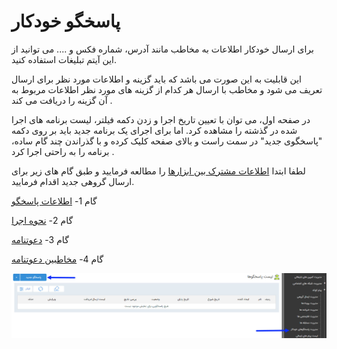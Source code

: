 # پاسخگو خودکار

برای ارسال خودکار اطلاعات به مخاطب مانند آدرس، شماره فکس و .... می توانید از این آیتم تبلیغات استفاده کنید.

این قابلیت به این صورت می باشد که باید گزینه و اطلاعات مورد نظر برای ارسال تعریف می شود و مخاطب با ارسال هر کدام از گزینه های مورد نظر اطلاعات مربوط به آن گزینه را دریافت می کند . 

در صفحه اول، می توان با تعیین تاریخ اجرا و زدن دکمه فیلتر، لیست برنامه های اجرا شده در گذشته را مشاهده کرد. اما برای اجرای یک برنامه جدید باید بر روی دکمه "پاسخگوی جدید" در سمت راست و بالای صفحه کلیک کرده و با گذراندن چند گام ساده، برنامه را به راحتی اجرا کرد .

لطفا ابتدا [اطلاعات مشترک بین ابزارها](https://github.com/1stco/PayamGostarDocs/blob/master/help2.5.4/Marketing/moshtarak-abzar/moshtarak-abzar.md) را مطالعه فرمایید و طبق گام های زیر برای ارسال گروهی جدید اقدام فرمایید.


 گام 1- [اطلاعات پاسخگو](https://github.com/1stco/PayamGostarDocs/blob/master/help2.5.4/Marketing/sms/Autoresponder/1-avalie-khodkar/1-avalie-khodkar.md)

گام 2-  [نحوه اجرا](https://github.com/1stco/PayamGostarDocs/blob/master/help2.5.4/Marketing/sms/Autoresponder/2-nahveejra-khodkar/2-nahveejra-pasokh-khodkar.md)


گام 3-  [دعوتنامه](https://github.com/1stco/PayamGostarDocs/blob/master/help2.5.4/Marketing/sms/Autoresponder/3-davatname-pasokh-khodkar/3-davatname-pasokh-khodkar.md)

گام 4-  [مخاطبین دعوتنامه](https://github.com/1stco/PayamGostarDocs/blob/master/help2.5.4/Marketing/sms/Autoresponder/4-mokhatab-pasokh-khodkar/4-mokhatab-pasokh-khodkar.md)


![](advertising-sendingautoanswer.jpg)

